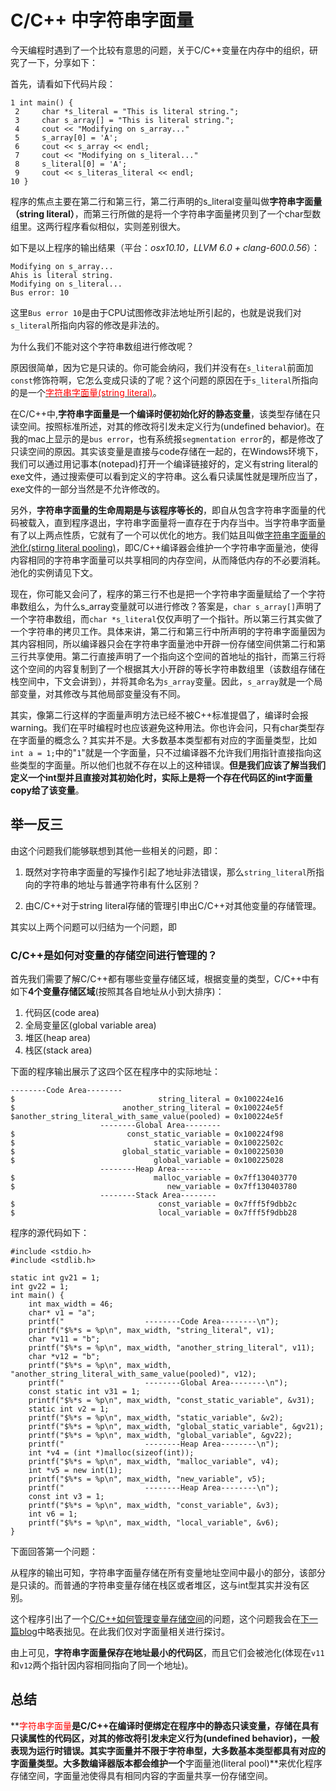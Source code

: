 # C/C++ 中字符串字面量

今天编程时遇到了一个比较有意思的问题，关于C/C++变量在内存中的组织，研究了一下，分享如下：

首先，请看如下代码片段：

```language-c--
1 int main() {
 2     char *s_literal = "This is literal string.";
 3     char s_array[] = "This is literal string.";
 4     cout << "Modifying on s_array..."
 5     s_array[0] = 'A';
 6     cout << s_array << endl;
 7     cout << "Modifying on s_literal..."
 8     s_literal[0] = 'A';
 9     cout << s_literas_literal << endl;
10 }
```

程序的焦点主要在第二行和第三行，第二行声明的s_literal变量叫做**字符串字面量（string literal）**，而第三行所做的是将一个字符串字面量拷贝到了一个char型数组里。这两行程序看似相似，实则差别很大。

如下是以上程序的输出结果（平台：_osx10.10，LLVM 6.0 + clang-600.0.56_）：

```language-bash
Modifying on s_array...
Ahis is literal string.
Modifying on s_literal...
Bus error: 10
```

这里`Bus error 10`是由于CPU试图修改非法地址所引起的，也就是说我们对`s_literal`所指向内容的修改是非法的。

为什么我们不能对这个字符串数组进行修改呢？

原因很简单，因为它是只读的。你可能会纳闷，我们并没有在`s_literal`前面加`const`修饰符啊，它怎么变成只读的了呢？这个问题的原因在于`s_literal`所指向的是一个[<font color="red">字符串字面量(string literal)</font>](https://en.wikipedia.org/wiki/String_literal)。

在C/C++中,**字符串字面量是一个编译时便初始化好的静态变量**，该类型存储在只读空间。按照标准所述，对其的修改将引发未定义行为(undefined behavior)。在我的mac上显示的是`bus error`，也有系统报`segmentation error`的，都是修改了只读空间的原因。其实该变量是直接与code存储在一起的，在Windows环境下，我们可以通过用记事本(notepad)打开一个编译链接好的，定义有string literal的exe文件，通过搜索便可以看到定义的字符串。这么看只读属性就是理所应当了，exe文件的一部分当然是不允许修改的。

另外，**字符串字面量的生命周期是与该程序等长的**，即自从包含字符串字面量的代码被载入，直到程序退出，字符串字面量将一直存在于内存当中。当字符串字面量有了以上两点性质，它就有了一个可以优化的地方。我们姑且叫做[字符串字面量的池化(stirng literal pooling)](https://en.wikipedia.org/wiki/Literal_pool)，即C/C++编译器会维护一个字符串字面量池，使得内容相同的字符串字面量可以共享相同的内存空间，从而降低内存的不必要消耗。池化的实例请见下文。

现在，你可能又会问了，程序的第三行不也是把一个字符串字面量赋给了一个字符串数组么，为什么s_array变量就可以进行修改？答案是，`char s_array[]`声明了一个字符串数组，而`char *s_literal`仅仅声明了一个指针。所以第三行其实做了一个字符串的拷贝工作。具体来讲，第二行和第三行中所声明的字符串字面量因为其内容相同，所以编译器只会在字符串字面量池中开辟一份存储空间供第二行和第三行共享使用。第二行直接声明了一个指向这个空间的首地址的指针，而第三行将这个空间的内容复制到了一个根据其大小开辟的等长字符串数组里（该数组存储在栈空间中，下文会讲到），并将其命名为`s_array`变量。因此，`s_array`就是一个局部变量，对其修改与其他局部变量没有不同。

其实，像第二行这样的字面量声明方法已经不被C++标准提倡了，编译时会报warning。我们在平时编程时也应该避免这种用法。你也许会问，只有char类型存在字面量的概念么？其实并不是。大多数基本类型都有对应的字面量类型，比如`int a = 1;`中的"`1`"就是一个字面量，只不过编译器不允许我们用指针直接指向这些类型的字面量。所以他们也就不存在以上的这种错误。**但是我们应该了解当我们定义一个int型并且直接对其初始化时，实际上是将一个存在代码区的int字面量copy给了该变量**。

## 举一反三

由这个问题我们能够联想到其他一些相关的问题，即：

1.  既然对字符串字面量的写操作引起了地址非法错误，那么`string_literal`所指向的字符串的地址与普通字符串有什么区别？

2.  由C/C++对于string literal存储的管理引申出C/C++对其他变量的存储管理。

其实以上两个问题可以归结为一个问题，即

### C/C++是如何对变量的存储空间进行管理的？

首先我们需要了解C/C++都有哪些变量存储区域，根据变量的类型，C/C++中有如下**4个变量存储区域**(按照其各自地址从小到大排序)：

1.  代码区(code area)
2.  全局变量区(global variable area)
3.  堆区(heap area)
4.  栈区(stack area)

下面的程序输出展示了这四个区在程序中的实际地址：

```language-bash
--------Code Area--------
$                                string_literal = 0x100224e16
$                        another_string_literal = 0x100224e5f
$another_string_literal_with_same_value(pooled) = 0x100224e5f
                    --------Global Area--------
$                         const_static_variable = 0x100224f98
$                               static_variable = 0x10022502c
$                        global_static_variable = 0x100225030
$                               global_variable = 0x100225028
                    --------Heap Area--------
$                               malloc_variable = 0x7ff130403770
$                                  new_variable = 0x7ff130403780
                    --------Stack Area--------
$                                const_variable = 0x7fff5f9dbb2c
$                                local_variable = 0x7fff5f9dbb28
```

程序的源代码如下：

```language-c--
#include <stdio.h>
#include <stdlib.h>

static int gv21 = 1;
int gv22 = 1;
int main() {
    int max_width = 46;
    char* v1 = "a";
    printf("                  --------Code Area--------\n");
    printf("$%*s = %p\n", max_width, "string_literal", v1);
    char *v11 = "b";
    printf("$%*s = %p\n", max_width, "another_string_literal", v11);
    char *v12 = "b";
    printf("$%*s = %p\n", max_width, "another_string_literal_with_same_value(pooled)", v12);
    printf("                  --------Global Area--------\n");
    const static int v31 = 1;
    printf("$%*s = %p\n", max_width, "const_static_variable", &v31);
    static int v2 = 1;
    printf("$%*s = %p\n", max_width, "static_variable", &v2);
    printf("$%*s = %p\n", max_width, "global_static_variable", &gv21);
    printf("$%*s = %p\n", max_width, "global_variable", &gv22);
    printf("                  --------Heap Area--------\n");
    int *v4 = (int *)malloc(sizeof(int));
    printf("$%*s = %p\n", max_width, "malloc_variable", v4);
    int *v5 = new int(1);
    printf("$%*s = %p\n", max_width, "new_variable", v5);
    printf("                  --------Heap Area--------\n");
    const int v3 = 1;
    printf("$%*s = %p\n", max_width, "const_variable", &v3);
    int v6 = 1;
    printf("$%*s = %p\n", max_width, "local_variable", &v6);
}
```

下面回答第一个问题：

从程序的输出可知，字符串字面量存储在所有变量地址空间中最小的部分，该部分是只读的。而普通的字符串变量存储在栈区或者堆区，这与int型其实并没有区别。

这个程序引出了一个[C/C++如何管理变量存储空间](/How_C_CPP_Manage_Variable_Storage.html)的问题，这个问题我会在[下一篇blog](/How_C_CPP_Manage_Variable_Storage.html)中略表拙见。在此我们仅对字面量相关进行探讨。

由上可见，**字符串字面量保存在地址最小的代码区**，而且它们会被池化(体现在`v11`和`v12`两个指针因内容相同指向了同一个地址)。

## 总结

**<font color="red">字符串字面量</font>**是C/C++在编译时便绑定在程序中的静态只读变量，存储在具有只读属性的代码区，对其的修改将引发未定义行为(undefined behavior)，一般表现为运行时错误。其实字面量并不限于字符串型，大多数基本类型都具有对应的字面量类型。大多数编译器版本都会维护一个**字面量池(literal pool)**来优化程序存储空间，字面量池使得具有相同内容的字面量共享一份存储空间。